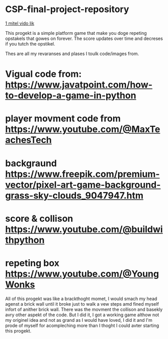 # CSP-final-project-repository

[1 mitel vido lik](https://drive.google.com/file/d/1lb1I3DlQ9HJ_qk_iI0Q6Wblq8NGt_UBz/view)

This progekt is a simple platform game that make you doge repeting opstakels that
gowes on forever.
The score updates over time and decreses if you tutch the opstikel.

Thes are all my revaranses and plases I toulk code/images from.
# Vigual code from: https://www.javatpoint.com/how-to-develop-a-game-in-python
# player movment code from https://www.youtube.com/@MaxTeachesTech
# backgraund https://www.freepik.com/premium-vector/pixel-art-game-background-grass-sky-clouds_9047947.htm
# score & collison https://www.youtube.com/@buildwithpython
# repeting box https://www.youtube.com/@YoungWonks

All of this progekt was like a brackthoght momet, I would smach my head agenst a brick wall
until it broke just to walk a vew steps amd fined myself infort of anither brick wall.
There was the movment the collison and basekly avry other aspekt of the code. But I did it,
I got a working game althow not my originel idea and not as grand as I would have loved, I
did it and I'm prode of myself for acompleching more than I thoght I could avter starting
this progekt.
